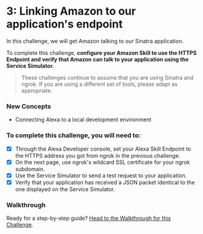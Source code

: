 # 3: Linking Amazon to our application's endpoint

In this challenge, we will get Amazon talking to our Sinatra application.

To complete this challenge, **configure your Amazon Skill to use the HTTPS Endpoint and verify that Amazon can talk to your application using the Service Simulator.**

> These challenges continue to assume that you are using Sinatra and ngrok. If you are using a different set of tools, please adapt as appropriate.

### New Concepts

- Connecting Alexa to a local development environment

### To complete this challenge, you will need to:

- [X] Through the Alexa Developer console, set your Alexa Skill Endpoint to the HTTPS address you got from ngrok in the previous challenge.
- [X] On the next page, use ngrok's wildcard SSL certificate for your ngrok subdomain.
- [X] Use the Service Simulator to send a test request to your application.
- [X] Verify that your application has received a JSON packet identical to the one displayed on the Service Simulator.

### Walkthrough

Ready for a step-by-step guide? [Head to the Walkthrough for this Challenge](../walkthroughs/3_linking_amazon_to_our_endpoint.md).
